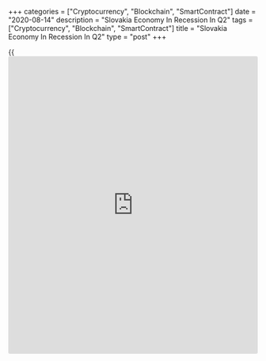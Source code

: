 +++
categories = ["Cryptocurrency", "Blockchain", "SmartContract"]
date = "2020-08-14"
description = "Slovakia Economy In Recession In Q2"
tags = ["Cryptocurrency", "Blockchain", "SmartContract"]
title = "Slovakia Economy In Recession In Q2"
type = "post"
+++

{{<iframe id="large-banner" src="https://www.bounty.group/#slide=25.0" width="100%" height="600" scrolling="no" style="border: 0px solid rgb(216, 221, 230); border-radius: 3px;">}}

Slovakia's [economy][1] shrank further in the second quarter amid the
disruption caused by the coronavirus, or Covid-19, pandemic, preliminary
estimates from the Statistical Office of the Slovak Republic showed on
Friday.

Gross domestic product decreased a seasonally adjusted 12.1 percent
year-on-year following a 3.8 percent fall in the first quarter.

Two consecutive quarters of GDP decline qualifies as a technical
recession.

On a non-adjusted basis, GDP fell 12.1 percent annually after a 3.7
percent decline in the first three months of the year.

The year-on-year decline in GDP was less severe than expected, the
statistical office said. This was due to an increased activity in the
last month of the second quarter in key industries, especially car
manufacturing, as well as small businesses.

The positive foreign trade balance also contributed to the moderation of
the decline in GDP, the agency added.

Compared to the previous quarter, GDP decreased a seasonally adjusted
8.3 percent in the second quarter after a 5.2 percent slump in the
previous three months.

Total employment decreased a seasonally adjusted 2.3 percent year-on-
year and by 1.1 percent from the previous quarter.

For comments and feedback [contact](https://www.playgroundfx.com/contact/): editorial@rtt[news](https://www.letsplayfx.com/blog/forex-news-website/).com

[Economic News][1]

 **What parts of the world are seeing the best (and worst) economic
performances lately? Click[here][2] to check out our [Econ Scorecard][2]
and find out! See up-to-the-moment [ranking](https://www.playgroundfx.com/blog/crypto-exchange-ranking/)s for the best and worst
performers in [GDP][3], [unemployment rate][4], [inflation][5] and much
more.**

   1. www.rtt[news](https://www.letsplayfx.com/blog/forex-news-website/).com/Content/EconomicNews.aspx
   2. www.rtt[news](https://www.letsplayfx.com/blog/forex-news-website/).com/economic-scorecard/world-rank/unemployment-rate/highest-performance.aspx
   3. www.rtt[news](https://www.letsplayfx.com/blog/forex-news-website/).com/economic-scorecard/world-rank/GDP/highest-performance.aspx
   4. www.rtt[news](https://www.letsplayfx.com/blog/forex-news-website/).com/economic-scorecard/world-rank/unemployment-rate/lowest-performance.aspx
   5. www.rtt[news](https://www.letsplayfx.com/blog/forex-news-website/).com/economic-scorecard/world-rank/CPI/highest-performance.aspx